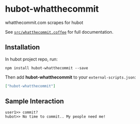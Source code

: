 # hubot-whatthecommit

whatthecommit.com scrapes for hubot

See [`src/whatthecommit.coffee`](src/whatthecommit.coffee) for full documentation.

## Installation

In hubot project repo, run:

`npm install hubot-whatthecommit --save`

Then add **hubot-whatthecommit** to your `external-scripts.json`:

```json
["hubot-whatthecommit"]
```

## Sample Interaction

```
user1>> commit?
hubot>> No time to commit.. My people need me!
```
